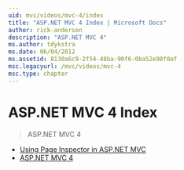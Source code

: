 ```yaml
---
uid: mvc/videos/mvc-4/index
title: "ASP.NET MVC 4 Index | Microsoft Docs"
author: rick-anderson
description: "ASP.NET MVC 4"
ms.author: tdykstra
ms.date: 06/04/2012
ms.assetid: 8130a6c9-2f54-48ba-90f6-0ba52e98f0af
msc.legacyurl: /mvc/videos/mvc-4
msc.type: chapter
---
```

# ASP.NET MVC 4 Index

> ASP.NET MVC 4

- [Using Page Inspector in ASP.NET MVC](using-page-inspector-in-aspnet-mvc.md)
- [ASP.NET MVC 4](aspnet-mvc-4.md)

